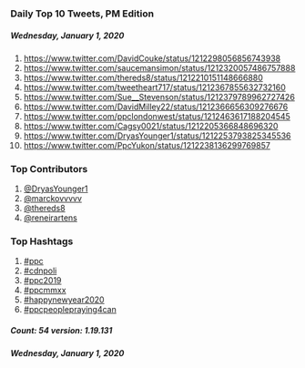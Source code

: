 ### Daily Top 10 Tweets, PM Edition
##### Wednesday, January 1, 2020
 1) https://www.twitter.com/DavidCouke/status/1212298056856743938
 2) https://www.twitter.com/saucemansimon/status/1212320057486757888
 3) https://www.twitter.com/thereds8/status/1212210151148666880
 4) https://www.twitter.com/tweetheart717/status/1212367855632732160
 5) https://www.twitter.com/Sue__Stevenson/status/1212379789962727426
 6) https://www.twitter.com/DavidMilley22/status/1212366656309276676
 7) https://www.twitter.com/ppclondonwest/status/1212463617188204545
 8) https://www.twitter.com/Cagsy0021/status/1212205366848696320
 9) https://www.twitter.com/DryasYounger1/status/1212253793825345536
10) https://www.twitter.com/PpcYukon/status/1212238136299769857

### Top Contributors
  1) [@DryasYounger1](https://www.twitter.com/DryasYounger1)
  2) [@marckovvvvv](https://www.twitter.com/marckovvvvv)
  3) [@thereds8](https://www.twitter.com/thereds8)
  4) [@reneirartens](https://www.twitter.com/reneirartens)


### Top Hashtags

  1) [#ppc](https://www.twitter.com/hashtag/ppc)
  2) [#cdnpoli](https://www.twitter.com/hashtag/cdnpoli)
  3) [#ppc2019](https://www.twitter.com/hashtag/ppc2019)
  4) [#ppcmmxx](https://www.twitter.com/hashtag/ppcmmxx)
  5) [#happynewyear2020](https://www.twitter.com/hashtag/happynewyear2020)
  6) [#ppcpeoplepraying4can](https://www.twitter.com/hashtag/ppcpeoplepraying4can)

##### Count: 54	version: 1.19.131
##### Wednesday, January 1, 2020

